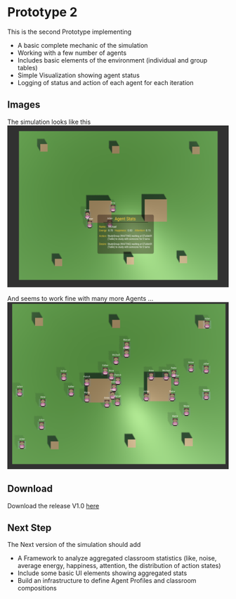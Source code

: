 # Prototype 2

This is the second Prototype implementing

* A basic complete mechanic of the simulation
* Working with a few number of agents
* Includes basic elements of the environment (individual and group tables)
* Simple Visualization showing agent status
* Logging of status and action of each agent for each iteration

## Images

The simulation looks like this
![Overview](../images/Prototype2.png)

And seems to work fine with many more Agents ...
![Overview](../images/Prototype2_crowd.png)

## Download
Download the release V1.0 [here](https://github.com/mapa17/breakfastclub/releases/tag/v1.0)

## Next Step

The Next version of the simulation should add

* A Framework to analyze aggregated classroom statistics (like, noise, average energy, happiness, attention, the distribution of action states)
* Include some basic UI elements showing aggregated stats
* Build an infrastructure to define Agent Profiles and classroom compositions
